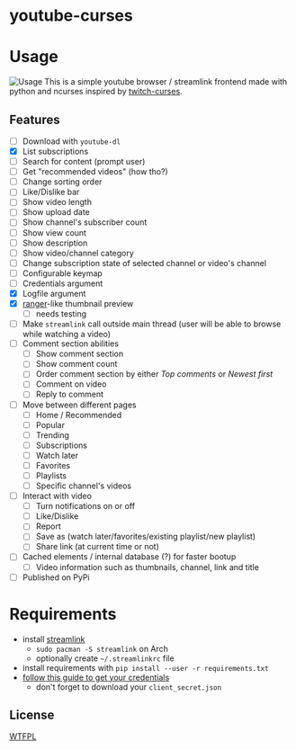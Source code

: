 # youtube-curses

# Usage

![Usage](https://i.imgur.com/ZDmzrQA.gif)
This is a simple youtube browser / streamlink frontend made with python and ncurses inspired by [twitch-curses](https://github.com/mvrozanti/twitch-curses).

## Features

- [ ] Download with `youtube-dl`
- [X] List subscriptions
- [ ] Search for content (prompt user)
- [ ] Get "recommended videos" (how tho?)
- [ ] Change sorting order
- [ ] Like/Dislike bar
- [ ] Show video length
- [ ] Show upload date
- [ ] Show channel's subscriber count
- [ ] Show view count
- [ ] Show description
- [ ] Show video/channel category
- [ ] Change subscription state of selected channel or video's channel
- [ ] Configurable keymap
- [ ] Credentials argument
- [X] Logfile argument
- [X] [ranger](https://github.com/ranger/ranger)-like thumbnail preview
  - [ ] needs testing
- [ ] Make `streamlink` call outside main thread (user will be able to browse while watching a video)
- [ ] Comment section abilities
  - [ ] Show comment section
  - [ ] Show comment count
  - [ ] Order comment section by either *Top comments* or *Newest first*
  - [ ] Comment on video
  - [ ] Reply to comment
- [ ] Move between different pages
  - [ ] Home / Recommended
  - [ ] Popular
  - [ ] Trending
  - [ ] Subscriptions
  - [ ] Watch later
  - [ ] Favorites
  - [ ] Playlists
  - [ ] Specific channel's videos
- [ ] Interact with video
  - [ ] Turn notifications on or off
  - [ ] Like/Dislike
  - [ ] Report
  - [ ] Save as (watch later/favorites/existing playlist/new playlist)
  - [ ] Share link (at current time or not)
- [ ] Cached elements / internal database (?) for faster bootup
  - [ ] Video information such as thumbnails, channel, link and title
- [ ] Published on PyPi

# Requirements

- install [streamlink](https://github.com/streamlink/streamlink)
  - `sudo pacman -S streamlink` on Arch
  - optionally create `~/.streamlinkrc` file
- install requirements with `pip install --user -r requirements.txt`
- [follow this guide to get your credentials](https://developers.google.com/youtube/v3/getting-started)
  - don't forget to download your `client_secret.json`

## License

[WTFPL](https://gitlab.com/corbie/twitch-curses/blob/master/LICENSE)
